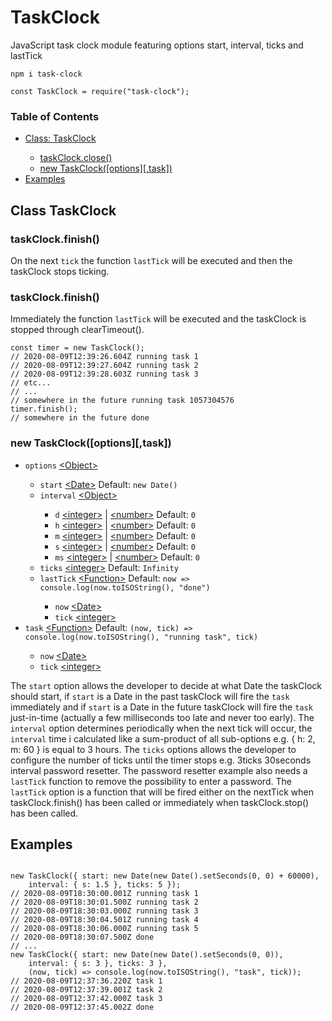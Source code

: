 # TaskClock
JavaScript task clock module featuring options start, interval, ticks and lastTick
<pre><code class="language-javascript">npm i task-clock

const TaskClock = require("task-clock");</code></pre>
<h3>Table of Contents</h3>
<ul>
    <li><a href="https://github.com/BerendKemper/task-clock#class-taskclock">Class: TaskClock</a></li>
    <ul>
        <li><a href="https://github.com/BerendKemper/task-clock#taskclockclose">taskClock.close()</a></li>
        <li><a href="https://github.com/BerendKemper/task-clock#new-taskclockoptionstask">new TaskClock([options][,task])</a></li>
    </ul>
    <li><a href="https://github.com/BerendKemper/task-clock#examples">Examples</a></li>
</ul>
<h2>Class TaskClock</h2>
<h3>taskClock.finish()</h3>
On the next <code>tick</code> the function <code>lastTick</code> will be executed and then the taskClock stops ticking.
<h3>taskClock.finish()</h3>
Immediately the function <code>lastTick</code> will be executed and the taskClock is stopped through clearTimeout(). 
<pre><code class="language-javascript">const timer = new TaskClock();
// 2020-08-09T12:39:26.604Z running task 1
// 2020-08-09T12:39:27.604Z running task 2
// 2020-08-09T12:39:28.603Z running task 3
// etc...
// ...
// somewhere in the future running task 1057304576
timer.finish();
// somewhere in the future done</code></pre>
<h3>new TaskClock([options][,task])</h3>
<ul>
    <li><code>options</code> <a href="https://developer.mozilla.org/en-US/docs/Web/JavaScript/Reference/Global_Objects/Object">&lt;Object&gt;</a></li>
    <ul>
        <li><code>start</code> <a href="https://developer.mozilla.org/en-US/docs/Web/JavaScript/Reference/Global_Objects/Date">&lt;Date></a> Default: <code>new Date()</code></li>
        <li><code>interval</code> <a href="https://developer.mozilla.org/en-US/docs/Web/JavaScript/Reference/Global_Objects/Object">&lt;Object&gt;</a></li>
        <ul>
            <li><code>d</code> <a href="https://developer.mozilla.org/en-US/docs/Web/JavaScript/Data_structures#Number_type">&lt;integer&gt;</a> | <a href="https://developer.mozilla.org/en-US/docs/Web/JavaScript/Data_structures#Number_type">&lt;number&gt;</a> Default: <code>0</code></li>
            <li><code>h</code> <a href="https://developer.mozilla.org/en-US/docs/Web/JavaScript/Data_structures#Number_type">&lt;integer&gt;</a> | <a href="https://developer.mozilla.org/en-US/docs/Web/JavaScript/Data_structures#Number_type">&lt;number&gt;</a> Default: <code>0</code></li>
            <li><code>m</code> <a href="https://developer.mozilla.org/en-US/docs/Web/JavaScript/Data_structures#Number_type">&lt;integer&gt;</a> | <a href="https://developer.mozilla.org/en-US/docs/Web/JavaScript/Data_structures#Number_type">&lt;number&gt;</a> Default: <code>0</code></li>
            <li><code>s</code> <a href="https://developer.mozilla.org/en-US/docs/Web/JavaScript/Data_structures#Number_type">&lt;integer&gt;</a> | <a href="https://developer.mozilla.org/en-US/docs/Web/JavaScript/Data_structures#Number_type">&lt;number&gt;</a> Default: <code>0</code></li>
            <li><code>ms</code> <a href="https://developer.mozilla.org/en-US/docs/Web/JavaScript/Data_structures#Number_type">&lt;integer&gt;</a> | <a href="https://developer.mozilla.org/en-US/docs/Web/JavaScript/Data_structures#Number_type">&lt;number&gt;</a> Default: <code>0</code></li>
        </ul>
        <li><code>ticks</code> <a href="https://developer.mozilla.org/en-US/docs/Web/JavaScript/Data_structures#Number_type">&lt;integer&gt;</a> Default: <code>Infinity</code></li>
        <li><code>lastTick</code> <a href="https://developer.mozilla.org/en-US/docs/Web/JavaScript/Reference/Global_Objects/Function">&lt;Function&gt;</a> Default: <code>now => console.log(now.toISOString(), "done")</code></li>
        <ul>
            <li><code>now</code> <a href="https://developer.mozilla.org/en-US/docs/Web/JavaScript/Reference/Global_Objects/Date">&lt;Date></a></li>
            <li><code>tick</code> <a href="https://developer.mozilla.org/en-US/docs/Web/JavaScript/Data_structures#Number_type">&lt;integer&gt;</a></li>
        </ul>
    </ul>
    <li><code>task</code> <a href="https://developer.mozilla.org/en-US/docs/Web/JavaScript/Reference/Global_Objects/Function">&lt;Function&gt;</a> Default: <code>(now, tick) => console.log(now.toISOString(), "running task", tick)</code></li>
    <ul>
        <li><code>now</code> <a href="https://developer.mozilla.org/en-US/docs/Web/JavaScript/Reference/Global_Objects/Date">&lt;Date></a></li>
        <li><code>tick</code> <a href="https://developer.mozilla.org/en-US/docs/Web/JavaScript/Data_structures#Number_type">&lt;integer&gt;</a></li>
    </ul>
</ul>
The <code>start</code> option allows the developer to decide at what Date the taskClock should start, if <code>start</code> is a Date in the past taskClock will fire the <code>task</code> immediately and if <code>start</code> is a Date in the future taskClock will fire the <code>task</code> just-in-time (actually a few milliseconds too late and never too early). The <code>interval</code> option determines periodically when the next tick will occur, the <code>interval</code> time i calculated like a sum-product of all sub-options e.g. { h: 2, m: 60 } is equal to 3 hours. The <code>ticks</code> options allows the developer to configure the number of ticks until the timer stops e.g. 3ticks 30seconds interval password resetter. The password resetter example also needs a <code>lastTick</code> function to remove the possibility to enter a password. The <code>lastTick</code> option is a function that will be fired either on the nextTick when taskClock.finish() has been called or immediately when  taskClock.stop() has been called.
<h2>Examples</h2>
<pre>
<code>
new TaskClock({ start: new Date(new Date().setSeconds(0, 0) + 60000), 
    interval: { s: 1.5 }, ticks: 5 });
// 2020-08-09T18:30:00.001Z running task 1
// 2020-08-09T18:30:01.500Z running task 2
// 2020-08-09T18:30:03.000Z running task 3
// 2020-08-09T18:30:04.501Z running task 4
// 2020-08-09T18:30:06.000Z running task 5
// 2020-08-09T18:30:07.500Z done
// ...
new TaskClock({ start: new Date(new Date().setSeconds(0, 0)),
    interval: { s: 3 }, ticks: 3 },
    (now, tick) => console.log(now.toISOString(), "task", tick));
// 2020-08-09T12:37:36.220Z task 1
// 2020-08-09T12:37:39.001Z task 2
// 2020-08-09T12:37:42.000Z task 3
// 2020-08-09T12:37:45.002Z done
</code>
</pre>